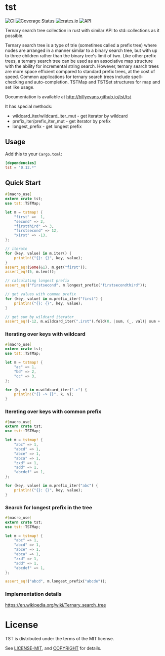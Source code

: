 # tst
[![CI](https://github.com/billyevans/tst/actions/workflows/rust.yml/badge.svg)](https://github.com/billyevans/tst/actions/workflows/rust.yml)
[![Coverage Status](https://coveralls.io/repos/github/billyevans/tst/badge.svg?branch=master)](https://coveralls.io/github/billyevans/tst?branch=master)
[![crates.io](http://meritbadge.herokuapp.com/tst)](https://crates.io/crates/tst)
[![API](https://docs.rs/tst/badge.svg)](https://docs.rs/tst/)

Ternary search tree collection in rust with similar API to std::collections as it possible.

Ternary search tree is a type of trie (sometimes called a prefix tree) where nodes are arranged in a manner similar to a binary search tree, but with up to three children rather than the binary tree's limit of two. Like other prefix trees, a ternary search tree can be used as an associative map structure with the ability for incremental string search. However, ternary search trees are more space efficient compared to standard prefix trees, at the cost of speed. Common applications for ternary search trees include spell-checking and auto-completion.
TSTMap and TSTSet structures for map and set like usage.

Documentation is available at http://billyevans.github.io/tst/tst

It has special methods:
- wildcard_iter/wildcard_iter_mut - get iterator by wildcard
- prefix_iter/prefix_iter_mut - get iterator by prefix
- longest_prefix - get longest prefix

## Usage

Add this to your `Cargo.toml`:

```toml
[dependencies]
tst = "0.12.*"
```

## Quick Start
```rust
#[macro_use]
extern crate tst;
use tst::TSTMap;

let m = tstmap! {
    "first" =>  1,
    "second" => 2,
    "firstthird" => 3,
    "firstsecond" => 12,
    "xirst" => -13,
};

// iterate
for (key, value) in m.iter() {
    println!("{}: {}", key, value);
}
assert_eq!(Some(&1), m.get("first"));
assert_eq!(5, m.len());

// calculating longest prefix
assert_eq!("firstsecond", m.longest_prefix("firstsecondthird"));

// get values with common prefix
for (key, value) in m.prefix_iter("first") {
    println!("{}: {}", key, value);
}

// get sum by wildcard iterator
assert_eq!(-12, m.wildcard_iter(".irst").fold(0, |sum, (_, val)| sum + val));
```

### Iterating over keys with wildcard
```rust
#[macro_use]
extern crate tst;
use tst::TSTMap;

let m = tstmap! {
    "ac" => 1,
    "bd" => 2,
    "cc" => 3,
};

for (k, v) in m.wildcard_iter(".c") {
    println!("{} -> {}", k, v);
}
```

### Itereting over keys with common prefix
```rust
#[macro_use]
extern crate tst;
use tst::TSTMap;

let m = tstmap! {
    "abc" => 1,
    "abcd" => 1,
    "abce" => 1,
    "abca" => 1,
    "zxd" => 1,
    "add" => 1,
    "abcdef" => 1,
};

for (key, value) in m.prefix_iter("abc") {
    println!("{}: {}", key, value);
}

```

### Search for longest prefix in the tree
```rust
#[macro_use]
extern crate tst;
use tst::TSTMap;

let m = tstmap! {
    "abc" => 1,
    "abcd" => 1,
    "abce" => 1,
    "abca" => 1,
    "zxd" => 1,
    "add" => 1,
    "abcdef" => 1,
};

assert_eq!("abcd", m.longest_prefix("abcde"));
```

### Implementation details

https://en.wikipedia.org/wiki/Ternary_search_tree

# License

TST is distributed under the terms of the MIT license.

See [LICENSE-MIT](LICENSE-MIT), and [COPYRIGHT](COPYRIGHT) for details.

